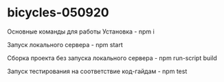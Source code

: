 # bicycles-050920

Основные команды для работы
Установка - npm i

Запуск локального сервера - npm start

Сборка проекта без запуска локального сервера - npm run-script build

Запуск тестирования на соответствие код-гайдам - npm test
